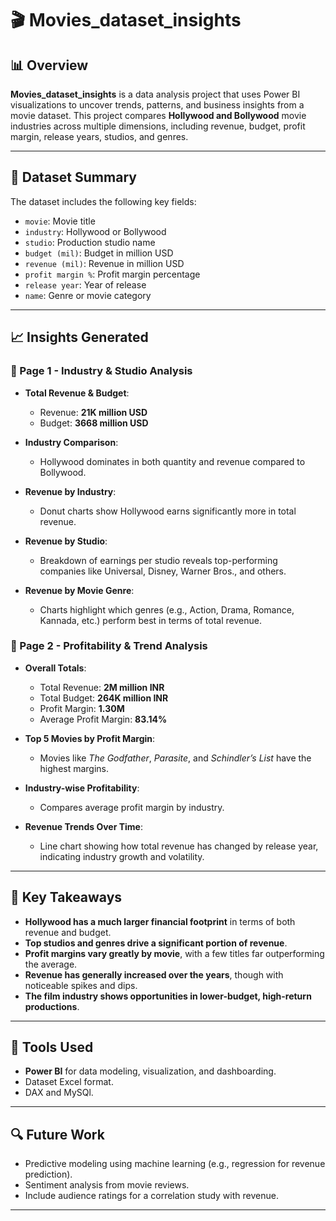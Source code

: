 
# 🎬 Movies_dataset_insights

## 📊 Overview

**Movies_dataset_insights** is a data analysis project that uses Power BI visualizations to uncover trends, patterns, and business insights from a movie dataset. This project compares **Hollywood and Bollywood** movie industries across multiple dimensions, including revenue, budget, profit margin, release years, studios, and genres.

---

## 📁 Dataset Summary

The dataset includes the following key fields:
- `movie`: Movie title
- `industry`: Hollywood or Bollywood
- `studio`: Production studio name
- `budget (mil)`: Budget in million USD
- `revenue (mil)`: Revenue in million USD
- `profit margin %`: Profit margin percentage
- `release year`: Year of release
- `name`: Genre or movie category

---

## 📈 Insights Generated

### 📌 Page 1 - Industry & Studio Analysis
- **Total Revenue & Budget**: 
  - Revenue: **21K million USD**
  - Budget: **3668 million USD**

- **Industry Comparison**:
  - Hollywood dominates in both quantity and revenue compared to Bollywood.

- **Revenue by Industry**:
  - Donut charts show Hollywood earns significantly more in total revenue.

- **Revenue by Studio**:
  - Breakdown of earnings per studio reveals top-performing companies like Universal, Disney, Warner Bros., and others.

- **Revenue by Movie Genre**:
  - Charts highlight which genres (e.g., Action, Drama, Romance, Kannada, etc.) perform best in terms of total revenue.

### 📌 Page 2 - Profitability & Trend Analysis
- **Overall Totals**:
  - Total Revenue: **2M million INR**
  - Total Budget: **264K million INR**
  - Profit Margin: **1.30M**
  - Average Profit Margin: **83.14%**

- **Top 5 Movies by Profit Margin**:
  - Movies like *The Godfather*, *Parasite*, and *Schindler’s List* have the highest margins.

- **Industry-wise Profitability**:
  - Compares average profit margin by industry.

- **Revenue Trends Over Time**:
  - Line chart showing how total revenue has changed by release year, indicating industry growth and volatility.

---

## 🧠 Key Takeaways

- **Hollywood has a much larger financial footprint** in terms of both revenue and budget.
- **Top studios and genres drive a significant portion of revenue**.
- **Profit margins vary greatly by movie**, with a few titles far outperforming the average.
- **Revenue has generally increased over the years**, though with noticeable spikes and dips.
- **The film industry shows opportunities in lower-budget, high-return productions**.

---

## 📂 Tools Used

- **Power BI** for data modeling, visualization, and dashboarding.
- Dataset Excel format.
- DAX and MySQl.

---

## 🔍 Future Work

- Predictive modeling using machine learning (e.g., regression for revenue prediction).
- Sentiment analysis from movie reviews.
- Include audience ratings for a correlation study with revenue.

---


